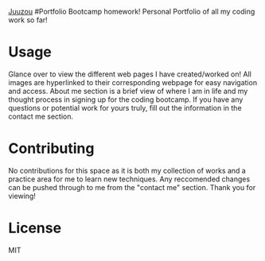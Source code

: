 [Juuzou](https://user-images.githubusercontent.com/130249033/235043880-21bf4ddf-efd4-4a9f-ad84-992c99453131.jpg)
#Portfolio
 Bootcamp homework! Personal Portfolio of all my coding work so far!

# Usage
Glance over to view the different web pages I have created/worked on! All images are hyperlinked to their corresponding webpage for easy navigation and access. About me section is a brief view of where I am in life and my thought process in signing up for the coding bootcamp. If you have any questions or potential work for yours truly, fill out the information in the contact me section.

# Contributing
No contributions for this space as it is both my collection of works and a practice area for me to learn new techniques. Any reccomended changes can be pushed through to me from the "contact me" section. Thank you for viewing!

# License
MIT
